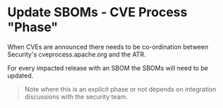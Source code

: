 # Update SBOMs - CVE Process "Phase"

When CVEs are announced there needs to be co-ordination between Security's cveprocess.apache.org and the ATR.

For every impacted release with an SBOM the SBOMs will need to be updated.

> Note where this is an explicit phase or not depends on integration discussions with the security team.
